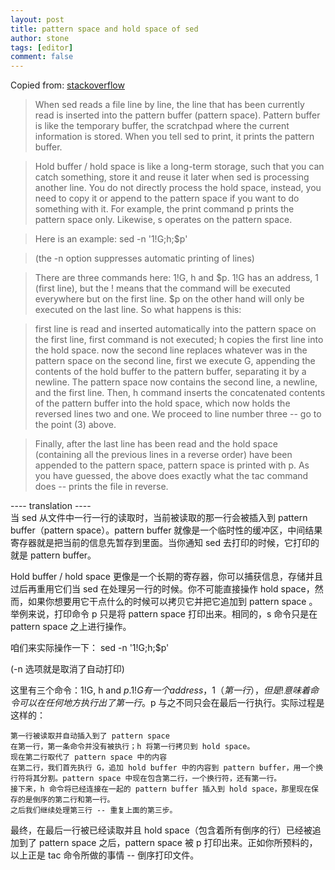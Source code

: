 ```yaml
---
layout: post
title: pattern space and hold space of sed
author: stone
tags: [editor]
comment: false
---
```



Copied from: [stackoverflow](https://stackoverflow.com/questions/12833714/the-concept-of-hold-space-and-pattern-space-in-sed "stackoverflow")

> When sed reads a file line by line, the line that has been currently read is inserted into the pattern buffer (pattern space). Pattern buffer is like the temporary buffer, the scratchpad where the current information is stored. When you tell sed to print, it prints the pattern buffer.

> Hold buffer / hold space is like a long-term storage, such that you can catch something, store it and reuse it later when sed is processing another line. You do not directly process the hold space, instead, you need to copy it or append to the pattern space if you want to do something with it. For example, the print command p prints the pattern space only. Likewise, s operates on the pattern space.

> Here is an example:
sed -n '1!G;h;$p'

> (the -n option suppresses automatic printing of lines)

> There are three commands here: 1!G, h and $p. 1!G has an address, 1 (first line), but the ! means that the command will be executed everywhere but on the first line. $p on the other hand will only be executed on the last line. So what happens is this:

>    first line is read and inserted automatically into the pattern space
    on the first line, first command is not executed; h copies the first line into the hold space.
    now the second line replaces whatever was in the pattern space
    on the second line, first we execute G, appending the contents of the hold buffer to the pattern buffer, separating it by a newline. The pattern space now contains the second line, a newline, and the first line.
    Then, h command inserts the concatenated contents of the pattern buffer into the hold space, which now holds the reversed lines two and one.
    We proceed to line number three -- go to the point (3) above.

> Finally, after the last line has been read and the hold space (containing all the previous lines in a reverse order) have been appended to the pattern space, pattern space is printed with p. As you have guessed, the above does exactly what the tac command does -- prints the file in reverse.

---- translation ----<br />
当 sed 从文件中一行一行的读取时，当前被读取的那一行会被插入到 pattern buffer（pattern space）。pattern buffer 就像是一个临时性的缓冲区，中间结果寄存器就是把当前的信息先暂存到里面。当你通知 sed 去打印的时候，它打印的就是 pattern buffer。

Hold buffer / hold space 更像是一个长期的寄存器，你可以捕获信息，存储并且过后再重用它们当 sed 在处理另一行的时候。你不可能直接操作 hold space，然而，如果你想要用它干点什么的时候可以拷贝它并把它追加到 pattern space 。举例来说，打印命令 p 只是将 pattern space 打印出来。相同的，s 命令只是在 pattern space 之上进行操作。

咱们来实际操作一下：
sed -n '1!G;h;$p'

(-n 选项就是取消了自动打印)

这里有三个命令：1!G, h and $p. 1!G 有一个 address，1（第一行），但是 ! 意味着命令可以在任何地方执行出了第一行。$p 与之不同只会在最后一行执行。实际过程是这样的：
	
	第一行被读取并自动插入到了 pattern space
	在第一行，第一条命令并没有被执行；h 将第一行拷贝到 hold space。
	现在第二行取代了 pattern space 中的内容
	在第二行，我们首先执行 G，追加 hold buffer 中的内容到 pattern buffer，用一个换行符将其分割。pattern space 中现在包含第二行，一个换行符，还有第一行。
	接下来，h 命令将已经连接在一起的 pattern buffer 插入到 hold space，那里现在保存的是倒序的第二行和第一行。
	之后我们继续处理第三行 -- 重复上面的第三步。

最终，在最后一行被已经读取并且 hold space（包含着所有倒序的行）已经被追加到了 pattern space 之后，pattern space 被 p 打印出来。正如你所预料的，以上正是 tac 命令所做的事情 -- 倒序打印文件。
